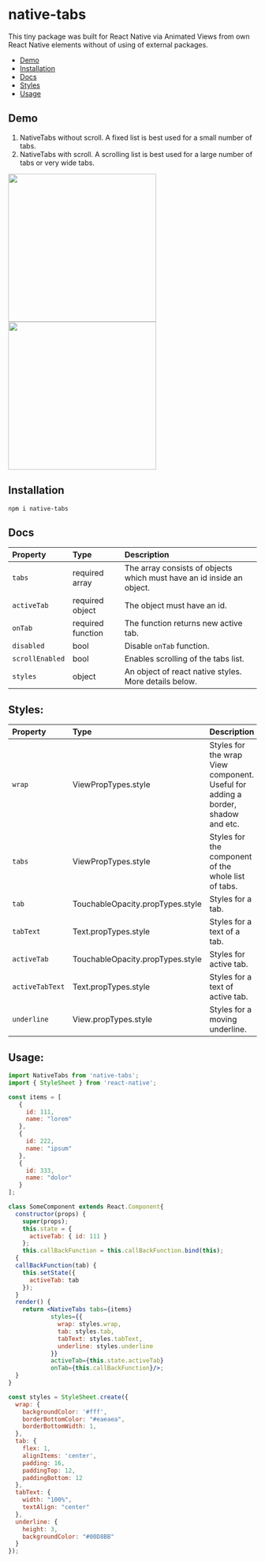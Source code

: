 # native-tabs

This tiny package was built for React Native via Animated Views from own React Native elements without of using of external packages.

* [Demo](#demo)
* [Installation](#installation)
* [Docs](#docs)
* [Styles](#styles)
* [Usage](#usage)

## Demo

1. NativeTabs without scroll. A fixed list is best used for a small number of tabs.
2. NativeTabs with scroll. A scrolling list is best used for a large number of tabs or very wide tabs.

<img src="https://s3-eu-west-1.amazonaws.com/njnest-opensource/npm/nativeTabs.gif" width="300">   <img src="https://s3-eu-west-1.amazonaws.com/njnest-opensource/npm/nativeTabsScroll.gif" width="300">


## Installation

```
npm i native-tabs
```


## Docs

Property | Type | Description
:---|:---|:---
`tabs` | required array | The array consists of objects which must have an id inside an object.
`activeTab` | required object | The object must have an id.
`onTab` | required function | The function returns new active tab.
`disabled` | bool | Disable `onTab` function.
`scrollEnabled` | bool | Enables scrolling of the tabs list.
`styles` | object | An object of react native styles. More details below.


## Styles:

Property | Type | Description
:---|:---|:---
`wrap` | ViewPropTypes.style | Styles for the wrap View component. Useful for adding a border, shadow and etc.
`tabs` | ViewPropTypes.style | Styles for the component of the whole list of tabs.
`tab` | TouchableOpacity.propTypes.style | Styles for a tab.
`tabText` | Text.propTypes.style | Styles for a text of a tab.
`activeTab` | TouchableOpacity.propTypes.style | Styles for active tab.
`activeTabText` | Text.propTypes.style | Styles for a text of active tab.
`underline` | View.propTypes.style | Styles for a moving underline.

## Usage:

```jsx
import NativeTabs from 'native-tabs';
import { StyleSheet } from 'react-native';

const items = [
   {
     id: 111,
     name: "lorem"
   },
   {
     id: 222,
     name: "ipsum"
   },
   {
     id: 333,
     name: "dolor"
   }
];

class SomeComponent extends React.Component{
  constructor(props) {
    super(props);
    this.state = {
      activeTab: { id: 111 }
    };
    this.callBackFunction = this.callBackFunction.bind(this);
  {
  callBackFunction(tab) {
    this.setState({
      activeTab: tab
    });
  }
  render() {
    return <NativeTabs tabs={items}
            styles={{
              wrap: styles.wrap,
              tab: styles.tab,
              tabText: styles.tabText,
              underline: styles.underline
            }}
            activeTab={this.state.activeTab}
            onTab={this.callBackFunction}/>;
  }
}

const styles = StyleSheet.create({
  wrap: {
    backgroundColor: '#fff',
    borderBottomColor: "#eaeaea",
    borderBottomWidth: 1,
  },
  tab: {
    flex: 1,
    alignItems: 'center',
    padding: 16,
    paddingTop: 12,
    paddingBottom: 12
  },
  tabText: {
    width: "100%",
    textAlign: "center"
  },
  underline: {
    height: 3,
    backgroundColor: "#00D8BB"
  }
});

```
